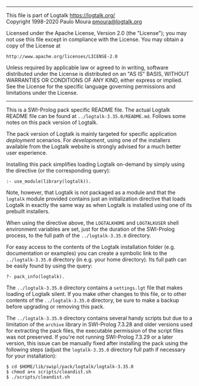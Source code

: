________________________________________________________________________

This file is part of Logtalk <https://logtalk.org/>  
Copyright 1998-2020 Paulo Moura <pmoura@logtalk.org>

Licensed under the Apache License, Version 2.0 (the "License");
you may not use this file except in compliance with the License.
You may obtain a copy of the License at

    http://www.apache.org/licenses/LICENSE-2.0

Unless required by applicable law or agreed to in writing, software
distributed under the License is distributed on an "AS IS" BASIS,
WITHOUT WARRANTIES OR CONDITIONS OF ANY KIND, either express or implied.
See the License for the specific language governing permissions and
limitations under the License.
________________________________________________________________________


This is a SWI-Prolog pack specific README file. The actual Logtalk
README file can be found at `../logtalk-3.35.0/README.md`. Follows
some notes on this pack version of Logtalk.

The pack version of Logtalk is mainly targeted for specific application
*deployment* scenarios. For *development*, using one of the installers
available from the Logtalk website is strongly advised for a much better
user experience.

Installing this pack simplifies loading Logtalk on-demand by simply
using the directive (or the corresponding query):

	:- use_module(library(logtalk)).

Note, however, that Logtalk is not packaged as a module and that the
`logtalk` module provided contains just an initialization directive
that loads Logtalk in exactly the same way as when Logtalk is installed
using one of its prebuilt installers.

When using the directive above, the `LOGTALKHOME` and `LOGTALKUSER`
shell environment variables are set, just for the duration of the
SWI-Prolog process, to the full path of the `../logtalk-3.35.0`
directory.

For easy access to the contents of the Logtalk installation folder
(e.g. documentation or examples) you can create a symbolic link to the
`../logtalk-3.35.0` directory (in e.g. your home directory). Its full
path can be easily found by using the query:

	?- pack_info(logtalk).

The `../logtalk-3.35.0` directory contains a `settings.lgt` file that
makes loading of Logtalk silent. If you make other changes to this file,
or to other contents of the `../logtalk-3.35.0` directory, be sure to
make a backup before upgrading or removing this pack.

The `../logtalk-3.35.0` directory contains several handy scripts but due
to a limitation of the `archive` library in SWI-Prolog 7.3.28 and older
versions used for extracting the pack files, the executable permission
of the script files was not preserved. If you're not running SWI-Prolog
7.3.29 or a later version, this issue can be manually fixed after installing
the pack using the following steps (adjust the `logtalk-3.35.0` directory
full path if necessary for your installation):

	$ cd $HOME/lib/swipl/pack/logtalk/logtalk-3.35.0
	$ chmod a+x scripts/cleandist.sh
	$ ./scripts/cleandist.sh
